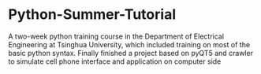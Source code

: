 # Python-Summer-Tutorial
A two-week python training course in the Department of Electrical Engineering at Tsinghua University, which included training on most of the basic python syntax. Finally finished a project based on pyQT5 and crawler to simulate cell phone interface and application on computer side
